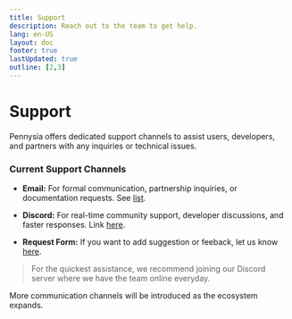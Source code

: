 ```yaml
---
title: Support
description: Reach out to the team to get help.
lang: en-US
layout: doc
footer: true
lastUpdated: true
outline: [2,3]
---
```


# Support

Pennysia offers dedicated support channels to assist users, developers, and partners with any inquiries or technical issues.

### Current Support Channels

- **Email:** For formal communication, partnership inquiries, or documentation requests. See [list](./contact.md).

- **Discord:** For real-time community support, developer discussions, and faster responses. Link [here](https://discord.gg/G7rxGgZhXa).

- **Request Form:** If you want to add suggestion or feeback, let us know [here](https://docs.google.com/forms/d/e/1FAIpQLScnudg5yaAFL1ZOz28co1CJ202a3k2ntr3LhLa-rCohBQIorg/viewform).

> For the quickest assistance, we recommend joining our Discord server where we have the team online everyday.

More communication channels will be introduced as the ecosystem expands.

